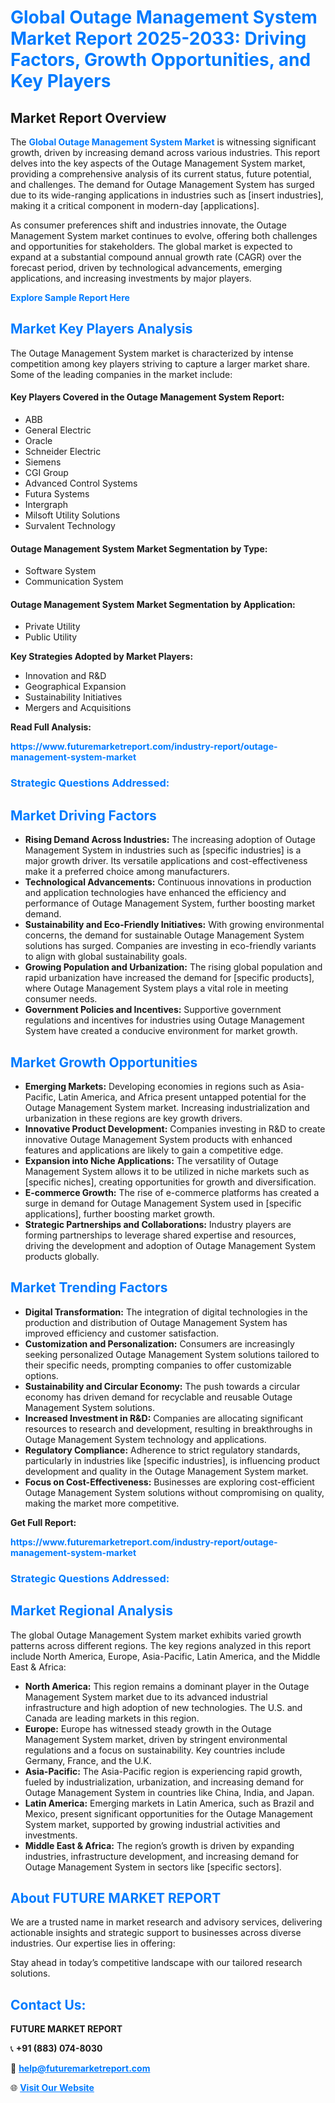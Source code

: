 <h1 style="color: #007BFF;">Global Outage Management System Market Report 2025-2033: Driving Factors, Growth Opportunities, and Key Players</h1>

<section id="overview">
<h2>Market Report Overview</h2>
<p>The <a href="https://www.futuremarketreport.com/industry-report/outage-management-system-market" style="color: #007BFF; text-decoration: none;"><strong>Global Outage Management System Market</strong></a> is witnessing significant growth, driven by increasing demand across various industries. This report delves into the key aspects of the Outage Management System market, providing a comprehensive analysis of its current status, future potential, and challenges. The demand for Outage Management System has surged due to its wide-ranging applications in industries such as [insert industries], making it a critical component in modern-day [applications].</p>
<p>As consumer preferences shift and industries innovate, the Outage Management System market continues to evolve, offering both challenges and opportunities for stakeholders. The global market is expected to expand at a substantial compound annual growth rate (CAGR) over the forecast period, driven by technological advancements, emerging applications, and increasing investments by major players.</p>
</section>

<section id="overview">
<p><a href="https://www.futuremarketreport.com/request-sample/reportId=63203" style="color: #007BFF; text-decoration: none;"><strong>Explore Sample Report Here</strong></a></p>
</section>

<section id="key-players">
<h2 style="color: #007BFF;">Market Key Players Analysis</h2>
<p>The Outage Management System market is characterized by intense competition among key players striving to capture a larger market share. Some of the leading companies in the market include:</p>
<h4>Key Players Covered in the Outage Management System Report:</h4>
<ul><li>ABB</li><li>General Electric</li><li>Oracle</li><li>Schneider Electric</li><li>Siemens</li><li>CGI Group</li><li>Advanced Control Systems</li><li>Futura Systems</li><li>Intergraph</li><li>Milsoft Utility Solutions</li><li>Survalent Technology</li></ul>
<h4>Outage Management System Market Segmentation by Type:</h4>
<ul><li>Software System</li><li>Communication System</li></ul>

<h4>Outage Management System Market Segmentation by Application:</h4>
<ul><li>Private Utility</li><li>Public Utility</li></ul>
<p><strong>Key Strategies Adopted by Market Players:</strong></p>
<ul>
<li>Innovation and R&D</li>
<li>Geographical Expansion</li>
<li>Sustainability Initiatives</li>
<li>Mergers and Acquisitions</li>
</ul>
</section>

<section>
<p><strong>Read Full Analysis: </strong></p><a href="https://www.futuremarketreport.com/industry-report/outage-management-system-market" style="color: #007BFF; text-decoration: none;"><strong>https://www.futuremarketreport.com/industry-report/outage-management-system-market</strong></a>
<h3 style="color: #007BFF;">Strategic Questions Addressed:</h3>
</section>

<section id="driving-factors">
<h2 style="color: #007BFF;">Market Driving Factors</h2>
<ul>
<li><strong>Rising Demand Across Industries:</strong> The increasing adoption of Outage Management System in industries such as [specific industries] is a major growth driver. Its versatile applications and cost-effectiveness make it a preferred choice among manufacturers.</li>
<li><strong>Technological Advancements:</strong> Continuous innovations in production and application technologies have enhanced the efficiency and performance of Outage Management System, further boosting market demand.</li>
<li><strong>Sustainability and Eco-Friendly Initiatives:</strong> With growing environmental concerns, the demand for sustainable Outage Management System solutions has surged. Companies are investing in eco-friendly variants to align with global sustainability goals.</li>
<li><strong>Growing Population and Urbanization:</strong> The rising global population and rapid urbanization have increased the demand for [specific products], where Outage Management System plays a vital role in meeting consumer needs.</li>
<li><strong>Government Policies and Incentives:</strong> Supportive government regulations and incentives for industries using Outage Management System have created a conducive environment for market growth.</li>
</ul>
</section>

<section id="growth-opportunities">
<h2 style="color: #007BFF;">Market Growth Opportunities</h2>
<ul>
<li><strong>Emerging Markets:</strong> Developing economies in regions such as Asia-Pacific, Latin America, and Africa present untapped potential for the Outage Management System market. Increasing industrialization and urbanization in these regions are key growth drivers.</li>
<li><strong>Innovative Product Development:</strong> Companies investing in R&D to create innovative Outage Management System products with enhanced features and applications are likely to gain a competitive edge.</li>
<li><strong>Expansion into Niche Applications:</strong> The versatility of Outage Management System allows it to be utilized in niche markets such as [specific niches], creating opportunities for growth and diversification.</li>
<li><strong>E-commerce Growth:</strong> The rise of e-commerce platforms has created a surge in demand for Outage Management System used in [specific applications], further boosting market growth.</li>
<li><strong>Strategic Partnerships and Collaborations:</strong> Industry players are forming partnerships to leverage shared expertise and resources, driving the development and adoption of Outage Management System products globally.</li>
</ul>
</section>

<section id="trending-factors">
<h2 style="color: #007BFF;">Market Trending Factors</h2>
<ul>
<li><strong>Digital Transformation:</strong> The integration of digital technologies in the production and distribution of Outage Management System has improved efficiency and customer satisfaction.</li>
<li><strong>Customization and Personalization:</strong> Consumers are increasingly seeking personalized Outage Management System solutions tailored to their specific needs, prompting companies to offer customizable options.</li>
<li><strong>Sustainability and Circular Economy:</strong> The push towards a circular economy has driven demand for recyclable and reusable Outage Management System solutions.</li>
<li><strong>Increased Investment in R&D:</strong> Companies are allocating significant resources to research and development, resulting in breakthroughs in Outage Management System technology and applications.</li>
<li><strong>Regulatory Compliance:</strong> Adherence to strict regulatory standards, particularly in industries like [specific industries], is influencing product development and quality in the Outage Management System market.</li>
<li><strong>Focus on Cost-Effectiveness:</strong> Businesses are exploring cost-efficient Outage Management System solutions without compromising on quality, making the market more competitive.</li>
</ul>
</section>

<section>
<p><strong>Get Full Report: </strong></p><a href="https://www.futuremarketreport.com/industry-report/outage-management-system-market" style="color: #007BFF; text-decoration: none;"><strong>https://www.futuremarketreport.com/industry-report/outage-management-system-market</strong></a>
<h3 style="color: #007BFF;">Strategic Questions Addressed:</h3>
</section>


<section id="regional-analysis">
<h2 style="color: #007BFF;">Market Regional Analysis</h2>
<p>The global Outage Management System market exhibits varied growth patterns across different regions. The key regions analyzed in this report include North America, Europe, Asia-Pacific, Latin America, and the Middle East & Africa:</p>
<ul>
<li><strong>North America:</strong> This region remains a dominant player in the Outage Management System market due to its advanced industrial infrastructure and high adoption of new technologies. The U.S. and Canada are leading markets in this region.</li>
<li><strong>Europe:</strong> Europe has witnessed steady growth in the Outage Management System market, driven by stringent environmental regulations and a focus on sustainability. Key countries include Germany, France, and the U.K.</li>
<li><strong>Asia-Pacific:</strong> The Asia-Pacific region is experiencing rapid growth, fueled by industrialization, urbanization, and increasing demand for Outage Management System in countries like China, India, and Japan.</li>
<li><strong>Latin America:</strong> Emerging markets in Latin America, such as Brazil and Mexico, present significant opportunities for the Outage Management System market, supported by growing industrial activities and investments.</li>
<li><strong>Middle East & Africa:</strong> The region’s growth is driven by expanding industries, infrastructure development, and increasing demand for Outage Management System in sectors like [specific sectors].</li>
</ul>
</section>

<footer>
<h2 style="color: #007BFF;">About FUTURE MARKET REPORT</h2>
<p>We are a trusted name in market research and advisory services, delivering actionable insights and strategic support to businesses across diverse industries. Our expertise lies in offering:</p>

<p>Stay ahead in today’s competitive landscape with our tailored research solutions.</p>

<h2 style="color: #007BFF;">Contact Us:</h2>
<p><strong>FUTURE MARKET REPORT</strong></p>
<p>📞 <strong>+91 (883) 074-8030</strong></p>
<p>📧 <strong><a href="mailto:help@futuremarketreport.com" style="color: #007BFF;">help@futuremarketreport.com</a></strong></p>
<p>🌐 <strong><a href="https://www.futuremarketreport.com/" style="color: #007BFF;">Visit Our Website</a></strong></p>
</footer>